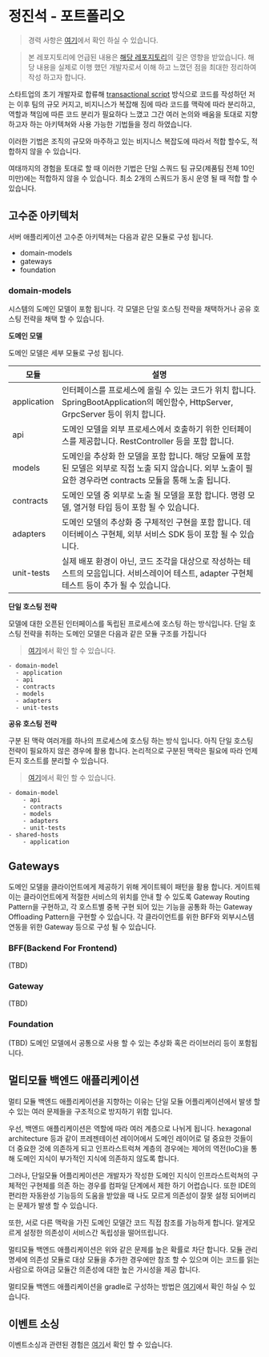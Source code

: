# 정진석 - 포트폴리오
> 경력 사항은 [여기](https://github.com/jin3378s)에서 확인 하실 수 있습니다.

> 본 레포지토리에 언급된 내용은 [해당 레포지토리](https://github.com/gyuwon/ArchitecturalRunwayGuidelines)의 깊은 영향을 받았습니다. 해당 내용을 실제로 이행 했던 개발자로서 이해 하고 느꼈던 점을 최대한 정리하여 작성 하고자 합니다.

스타트업의 초기 개발자로 합류해 [transactional script](https://martinfowler.com/eaaCatalog/transactionScript.html) 방식으로 코드를 작성하던 저는 이후 팀의 규모 커지고, 비지니스가 복잡해 짐에 따라 코드를 맥락에 따라 분리하고, 역할과 책임에 따른 코드 분리가 필요하다 느꼈고 그간 여러 논의와 배움을 토대로 지향하고자 하는 아키텍쳐와 사용 가능한 기법들을 정리 하였습니다.

이러한 기법은 조직의 규모와 마주하고 있는 비지니스 복잡도에 따라서 적합 할수도, 적합하지 않을 수 있습니다.

여태까지의 경험을 토대로 할 때 이러한 기법은 단일 스쿼드 팀 규모(제품팀 전체 10인 미만)에는 적합하지 않을 수 있습니다. 최소 2개의 스쿼드가 동시 운영 될 때 적합 할 수 있습니다.

## 고수준 아키텍처

서버 애플리케이션 고수준 아키텍쳐는 다음과 같은 모듈로 구성 됩니다.

- domain-models
- gateways
- foundation

### domain-models

시스템의 도메인 모델이 포함 됩니다. 각 모델은 단일 호스팅 전략을 채택하거나 공유 호스팅 전략을 채택 할 수 있습니다.

**도메인 모델**

도메인 모델은 세부 모듈로 구성 됩니다.

| 모듈          | 설명                                                                                                |
|-------------|---------------------------------------------------------------------------------------------------|
| application | 인터페이스를 프로세스에 올릴 수 있는 코드가 위치 합니다. SpringBootApplication의 메인함수, HttpServer, GrpcServer 등이 위치 합니다.   |
| api         | 도메인 모델을 외부 프로세스에서 호출하기 위한 인터페이스를 제공합니다. RestController 등을 포함 합니다.                                 |
| models      | 도메인을 추상화 한 모델을 포함 합니다. 해당 모듈에 포함된 모델은 외부로 직접 노출 되지 않습니다. 외부 노출이 필요한 경우라면 contracts 모듈을 통해 노출 됩니다. |
| contracts   | 도메인 모델 중 외부로 노출 될 모델을 포함 합니다. 명령 모델, 열거형 타입 등이 포함 될 수 있습니다.                                       |
| adapters    | 도메인 모델의 추상화 중 구체적인 구현을 포함 합니다. 데이터베이스 구현체, 외부 서비스 SDK 등이 포함 될 수 있습니다.                             |
| unit-tests  | 실제 배포 환경이 아닌, 코드 조각을 대상으로 작성하는 테스트의 모음입니다. 서비스레이어 테스트, adapter 구현체 테스트 등이 추가 될 수 있습니다.            |


**단일 호스팅 전략**

모델에 대한 오픈된 인터페이스를 독립된 프로세스에 호스팅 하는 방식입니다. 단일 호스팅 전략을 취하는 도메인 모델은 다음과 같은 모듈 구조를 가집니다
> [여기](./springframework/domain-models/identity)에서 확인 할 수 있습니다.
```
- domain-model
  - application
  - api
  - contracts
  - models
  - adapters
  - unit-tests
```

**공유 호스팅 전략**

구분 된 맥락 여러개를 하나의 프로세스에 호스팅 하는 방식 입니다. 아직 단일 호스팅 전략이 필요하지 않은 경우에 활용 합니다. 논리적으로 구분된 맥락은 필요에 따라 언제든지 호스트를 분리할 수 있습니다.
> [여기](./springframework/domain-models/catalog)에서 확인 할 수 있습니다.
 
```
- domain-model
    - api
    - contracts
    - models
    - adapters
    - unit-tests
- shared-hosts
    - application
```
    
## Gateways

도메인 모델을 클라이언트에게 제공하기 위해 게이트웨이 패턴을 활용 합니다. 게이트웨이는 클라이언트에게 적절한 서비스의 위치를 안내 할 수 있도록 Gateway Routing Pattern을 구현하고, 각 호스트별 중복 구현 되어 있는 기능을 공통화 하는 Gateway Offloading Pattern을 구현할 수 있습니다. 각 클라이언트를 위한 BFF와 외부시스템 연동을 위한 Gateway 등으로 구성 될 수 있습니다.

### BFF(Backend For Frontend)
(TBD)
### Gateway
(TBD)
### Foundation
(TBD)
도메인 모델에서 공통으로 사용 할 수 있는 추상화 혹은 라이브러리 등이 포함됩니다.

## 멀티모듈 백엔드 애플리케이션

멀티 모듈 백엔드 애플리케이션을 지향하는 이유는 단일 모듈 어플리케이션에서 발생 할 수 있는 여러 문제들을 구조적으로 방지하기 위함 입니다.

우선, 백엔드 애플리케이션은 역할에 따라 여러 계층으로 나뉘게 됩니다. hexagonal architecture 등과 같이 프레젠테이션 레이어에서 도메인 레이어로 덜 중요한 것들이 더 중요한 것에 의존하게 되고 인프라스트럭쳐 계층의 경우에는 제어의 역전(IoC)을 통해 도메인 지식이 부가적인 지식에 의존하지 않도록 합니다. 

그러나, 단일모듈 어플리케이션은 개발자가 작성한 도메인 지식이 인프라스트럭쳐의 구체적인 구현체를 의존 하는 경우를 컴파일 단계에서 제한 하기 어렵습니다. 또한 IDE의 편리한 자동완성 기능등의 도움을 받았을 때 나도 모르게 의존성이 잘못 설정 되어버리는 문제가 발생 할 수 있습니다.

또한, 서로 다른 맥락을 가진 도메인 모델간 코드 직접 참조를 가능하게 합니다. 알게모르게 설정한 의존성이 서비스간 독립성을 떨어뜨립니다.

멀티모듈 백엔드 애플리케이션은 위와 같은 문제를 높은 확률로 차단 합니다. 모듈 관리 명세에 의존성 모듈로 대상 모듈을 추가한 경우에만 참조 할 수 있으며 이는 코드를 읽는 사람으로 하여금 모듈간 의존성에 대한 높은 가시성을 제공 합니다.

멀티모듈 백엔드 애플리케이션을 gradle로 구성하는 방법은 [여기](./springframework)에서 확인 하실 수 있습니다.

## 이벤트 소싱
이벤트소싱과 관련된 경험은 [여기](./springframework/foundation/eventsourcing/README.md)서 확인 할 수 있습니다. 